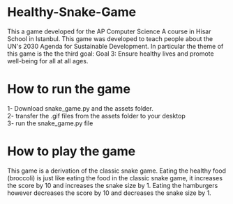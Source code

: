 # Healthy-Snake-Game

This a game developed for the AP Computer Science A course in Hisar School in Istanbul. This game was developed to teach people about the UN's 2030 Agenda for Sustainable Development. In particular the theme of this game is the the third goal: Goal 3: Ensure healthy lives and promote well-being for all at all ages.

# How to run the game
1- Download snake_game.py and the assets folder.                                                                                     
2- transfer the .gif files from the assets folder to your desktop                                                             
3- run the snake_game.py file                                                                                                       



# How to play the game
This game is a derivation of the classic snake game. Eating the healthy food (broccoli) is just like eating the food in the classic snake game, it increases the score by 10 and increases the snake size by 1. Eating the hamburgers however decreases the score by 10 and decreases the snake size by 1.
